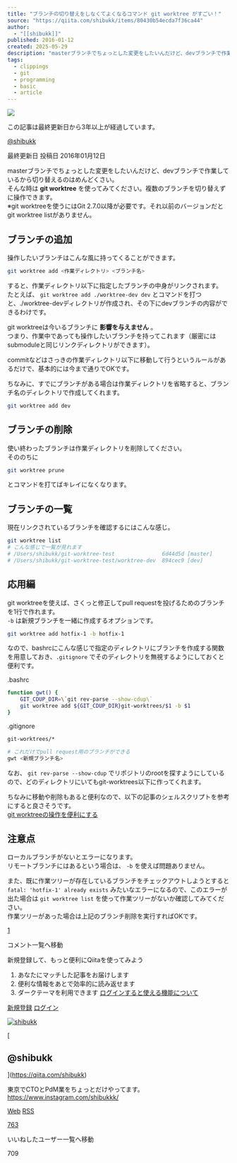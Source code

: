 ```yaml
---
title: "ブランチの切り替えをしなくてよくなるコマンド git worktree がすごい！"
source: "https://qiita.com/shibukk/items/80430b54ecda7f36ca44"
author:
  - "[[shibukk]]"
published: 2016-01-12
created: 2025-05-29
description: "masterブランチでちょっとした変更をしたいんだけど、devブランチで作業しているから切り替えるのはめんどくさい。そんな時はgit worktreeを使ってみてください。複数のブランチを切り替え…"
tags:
  - clippings
  - git
  - programming
  - basic
  - article
---
```

![](https://relay-dsp.ad-m.asia/dmp/sync/bizmatrix?pid=c3ed207b574cf11376&d=x18o8hduaj&uid=)

この記事は最終更新日から3年以上が経過しています。

[@shibukk](https://qiita.com/shibukk)

最終更新日 投稿日 2016年01月12日

masterブランチでちょっとした変更をしたいんだけど、devブランチで作業しているから切り替えるのはめんどくさい。  
そんな時は **git worktree** を使ってみてください。複数のブランチを切り替えずに操作できます。  
※git worktreeを使うにはGit 2.7.0以降が必要です。それ以前のバージョンだとgit worktree listがありません。

## ブランチの追加

操作したいブランチはこんな風に持ってくることができます。

```bash
git worktree add <作業ディレクトリ> <ブランチ名>
```

すると、作業ディレクトリ以下に指定したブランチの中身がリンクされます。  
たとえば、 `git worktree add ./worktree-dev dev` とコマンドを打つと、./worktree-devディレクトリが作成され、その下にdevブランチの内容ができるわけです。

git worktreeは今いるブランチに **影響を与えません** 。  
つまり、作業中であっても操作したいブランチを持ってこれます（厳密にはsubmoduleと同じリンクディレクトリができます）。

commitなどはさっきの作業ディレクトリ以下に移動して行うというルールがあるだけで、基本的には今まで通りでOKです。

ちなみに、すでにブランチがある場合は作業ディレクトリを省略すると、ブランチ名のディレクトリで作成してくれます。

```bash
git worktree add dev
```

## ブランチの削除

使い終わったブランチは作業ディレクトリを削除してください。  
そののちに

```bash
git worktree prune
```

とコマンドを打てばキレイになくなります。

## ブランチの一覧

現在リンクされているブランチを確認するにはこんな感じ。

```bash
git worktree list
# こんな感じで一覧が見れます
# /Users/shibukk/git-worktree-test               6d44d5d [master]
# /Users/shibukk/git-worktree-test/worktree-dev  894cec9 [dev]
```

## 応用編

git worktreeを使えば、さくっと修正してpull requestを投げるためのブランチを1行で作れます。  
`-b` は新規ブランチを一緒に作成するオプションです。

```bash
git worktree add hotfix-1 -b hotfix-1
```

なので、bashrcにこんな感じで指定のディレクトリにブランチを作成する関数を用意しておき、`.gitignore` でそのディレクトリを無視するようにしておくと便利です。

.bashrc

```bash
function gwt() {
    GIT_CDUP_DIR=\`git rev-parse --show-cdup\`
    git worktree add ${GIT_CDUP_DIR}git-worktrees/$1 -b $1
}
```

.gitignore

```bash
git-worktrees/*
```

```bash
# これだけでpull request用のブランチができる
gwt <新規ブランチ名>
```

なお、 `git rev-parse --show-cdup` でリポジトリのrootを探すようにしているので、どのディレクトリにいてもgit-worktrees以下に作ってくれます。

ちなみに移動や削除もあると便利なので、以下の記事のシェルスクリプトを参考にすると良さそうです。  
[git worktreeの操作を便利にする](https://qiita.com/mh_mobiler/items/1378eb037d72064772af#zshrc%E3%81%AB%E8%A8%98%E8%BC%89%E3%81%AE%E3%82%B7%E3%82%A7%E3%83%AB%E3%82%B9%E3%82%AF%E3%83%AA%E3%83%97%E3%83%88%E5%85%A8%E6%96%87)

## 注意点

ローカルブランチがないとエラーになります。  
リモートブランチにはあるという場合は、 `-b` を使えば問題ありません。

また、既に作業ツリーが存在しているブランチをチェックアウトしようとすると `fatal: 'hotfix-1' already exists` みたいなエラーになるので、このエラーが出た場合は `git worktree list` を使って作業ツリーがないか確認してみてください。  
作業ツリーがあった場合は上記のブランチ削除を実行すればOKです。

[1](https://qiita.com/shibukk/items/#comments)

コメント一覧へ移動

新規登録して、もっと便利にQiitaを使ってみよう

1. あなたにマッチした記事をお届けします
2. 便利な情報をあとで効率的に読み返せます
3. ダークテーマを利用できます
[ログインすると使える機能について](https://help.qiita.com/ja/articles/qiita-login-user)

[新規登録](https://qiita.com/signup?callback_action=login_or_signup&redirect_to=%2Fshibukk%2Fitems%2F80430b54ecda7f36ca44&realm=qiita) [ログイン](https://qiita.com/login?callback_action=login_or_signup&redirect_to=%2Fshibukk%2Fitems%2F80430b54ecda7f36ca44&realm=qiita)

[![shibukk](https://qiita-user-profile-images.imgix.net/https%3A%2F%2Fqiita-image-store.s3.amazonaws.com%2F0%2F37435%2Fprofile-images%2F1473687424?ixlib=rb-4.0.0&auto=compress%2Cformat&lossless=0&w=128&s=2d59eb582a55830153282b408a90136d)](https://qiita.com/shibukk)

[

## @shibukk

](https://qiita.com/shibukk)

東京でCTOとPdM業をちょっとだけやってます。 https://www.instagram.com/shibukkk/

[Web](https://shibukk.github.io/about/) [RSS](https://qiita.com/shibukk/feed)

[763](https://qiita.com/shibukk/items/80430b54ecda7f36ca44/likers)

いいねしたユーザー一覧へ移動

709